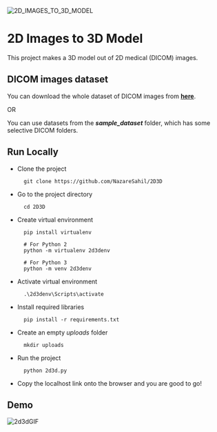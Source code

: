 
![2D_IMAGES_TO_3D_MODEL](https://user-images.githubusercontent.com/77661670/174957440-c922665c-57fa-453a-a1db-fe1828fe01bb.png)
# 2D Images to 3D Model

This project makes a 3D model out of 2D medical (DICOM) images.


## DICOM images dataset

You can download the whole dataset of DICOM images from __[here](https://academictorrents.com/details/015f31a94c600256868be155358dc114157507fc)__.

OR

You can use datasets from the *__sample_dataset__* folder, which has some selective DICOM folders.

## Run Locally

* Clone the project

  ```DOS
    git clone https://github.com/NazareSahil/2D3D
  ```

* Go to the project directory

  ```DOS
    cd 2D3D
  ```

* Create virtual environment

  ```DOS
    pip install virtualenv

    # For Python 2
    python -m virtualenv 2d3denv

    # For Python 3
    python -m venv 2d3denv
  ```

* Activate virtual environment

  ```DOS
    .\2d3denv\Scripts\activate
  ```

* Install required libraries

  ```DOS
    pip install -r requirements.txt
  ```

* Create an empty *uploads* folder

  ```DOS
    mkdir uploads
  ```

* Run the project

  ```DOS
    python 2d3d.py
  ```

* Copy the localhost link onto the browser and you are good to go!
## Demo

![2d3dGIF](https://user-images.githubusercontent.com/77661670/175058057-5c55a731-1360-4535-a073-a74e3691c56a.gif)
